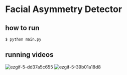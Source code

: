 # Facial Asymmetry Detector



## how to run
```
$ python main.py
```

## running videos
![ezgif-5-dd37a5c655](https://github.com/yhcho0405/eye3d/assets/52823519/9b327c03-f503-43b7-8959-0b3d5a39ec06)
![ezgif-5-39b01a18d8](https://github.com/yhcho0405/eye3d/assets/52823519/ab1ccf4a-3438-4692-9774-42d4f4ffd815)
